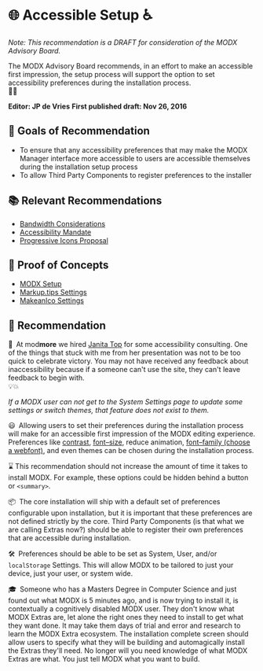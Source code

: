 # 🌐 Accessible Setup ♿️

_Note: This recommendation is a DRAFT for consideration of the MODX Advisory&nbsp;Board._

The MODX Advisory Board recommends, in an effort to make an accessible first impression, the setup process will support the option to set accessibility preferences during the installation&nbsp;process.  
🔧🤘

**Editor: JP de Vries**
**First published draft: Nov 26, 2016**

## 🙏 Goals of Recommendation

  - To ensure that any accessibility preferences that may make the MODX Manager interface more accessible to users are accessible themselves during the installation setup&nbsp;process
  - To allow Third Party Components to register preferences to the&nbsp;installer

## 📚 Relevant Recommendations

 - [Bandwidth Considerations](https://github.com/modxcms/mab-recommendations/pull/4)
 - [Accessibility Mandate](https://github.com/modxcms/mab-recommendations/pull/3)
 - [Progressive Icons Proposal](https://github.com/modxcms/mab-recommendations/pull/1)

## 🎯 Proof of Concepts
 - [MODX Setup](https://github.com/jpdevries/modx-setup#demo)
 - [Markup.tips Settings](https://markup.tips/settings.html#focus)
 - [MakeanIco Settings](http://makeanico.herokuapp.com/preferences)

## 📝 Recommendation
📓&ensp;At mod<strong>more</strong> we hired [Janita Top](https://www.meetup.com/Groningen-Frontend-Devs/members/148145182/) for some accessibility consulting. One of the things that stuck with me from her presentation was not to be too quick to celebrate victory. You may not have received any feedback about inaccessibility because if a someone can't use the site, they can't leave feedback to begin&nbsp;with.  
💡💥

_If a MODX user can not get to the System Settings page to update some settings or switch themes, that feature does not exist to&nbsp;them._

😃&ensp;Allowing users to set their preferences during the installation process will make for an accessible first impression of the MODX editing experience. Preferences like [contrast](https://markup.tips/settings.html#contrast), [font&ndash;size](https://markup.tips/settings.html#font-size), reduce animation, [font&ndash;family (choose a webfont)](https://markup.tips/settings.html#typeface), and even themes can be chosen during the installation&nbsp;process.

⌛️ This recommendation should not increase the amount of time it takes to install MODX. For example, these options could be hidden behind a button or&nbsp;`<summary>`.

📦&ensp;The core installation will ship with a default set of preferences configurable upon installation, but it is important that these preferences are not defined strictly by the core. Third Party Components (is that what we are calling Extras now?) should be able to register their own preferences that are accessible during&nbsp;installation.

🛠&ensp;Preferences should be able to be set as System, User, and/or `localStorage` Settings. This will allow MODX to be tailored to just your device, just your user, or system&nbsp;wide.

🎓&ensp;Someone who has a Masters Degree in Computer Science and just found out what MODX is 5 minutes ago, and is now trying to install it, is contextually a cognitively disabled MODX user. They don't know what MODX Extras are, let alone the right ones they need to install to get what they want done. It may take them days of trial and error and research to learn the MODX Extra ecosystem. The installation complete screen should allow users to specify what they will be building and automagically install the Extras they'll need. No longer will you need knowledge of what MODX Extras are what. You just tell MODX what you want to&nbsp;build.
